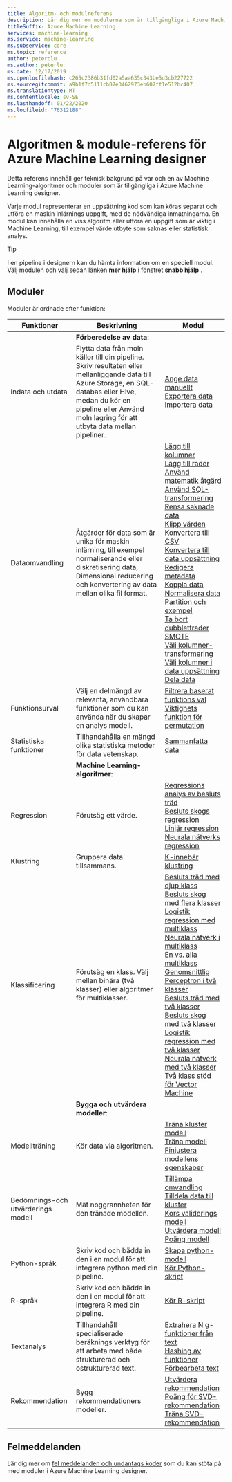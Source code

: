 ```yaml
---
title: Algoritm- och modulreferens
description: Lär dig mer om modulerna som är tillgängliga i Azure Machine Learning designer
titleSuffix: Azure Machine Learning
services: machine-learning
ms.service: machine-learning
ms.subservice: core
ms.topic: reference
author: peterclu
ms.author: peterlu
ms.date: 12/17/2019
ms.openlocfilehash: c265c2386b31fd02a5aa635c343be5d3cb227722
ms.sourcegitcommit: a9b1f7d5111cb07e3462973eb607ff1e512bc407
ms.translationtype: MT
ms.contentlocale: sv-SE
ms.lasthandoff: 01/22/2020
ms.locfileid: "76312188"
---
```

# <a name="algorithm--module-reference-for-azure-machine-learning-designer"></a>Algoritmen & module-referens för Azure Machine Learning designer

Detta referens innehåll ger teknisk bakgrund på var och en av Machine Learning-algoritmer och moduler som är tillgängliga i Azure Machine Learning designer.

Varje modul representerar en uppsättning kod som kan köras separat och utföra en maskin inlärnings uppgift, med de nödvändiga inmatningarna. En modul kan innehålla en viss algoritm eller utföra en uppgift som är viktig i Machine Learning, till exempel värde utbyte som saknas eller statistisk analys.

> [!TIP]
> I en pipeline i designern kan du hämta information om en speciell modul. Välj modulen och välj sedan länken **mer hjälp** i fönstret **snabb hjälp** .

## <a name="modules"></a>Moduler

Moduler är ordnade efter funktion:

| Funktioner | Beskrivning | Modul |
| --- |--- | --- |
|  | **Förberedelse av data**: | |
| Indata och utdata | Flytta data från moln källor till din pipeline. Skriv resultaten eller mellanliggande data till Azure Storage, en SQL-databas eller Hive, medan du kör en pipeline eller Använd moln lagring för att utbyta data mellan pipeliner.  | [Ange data manuellt](enter-data-manually.md) <br/> [Exportera data](export-data.md) <br/> [Importera data](import-data.md) |
| Dataomvandling | Åtgärder för data som är unika för maskin inlärning, till exempel normaliserande eller diskretisering data, Dimensional reducering och konvertering av data mellan olika fil format.| [Lägg till kolumner](add-columns.md) <br/> [Lägg till rader](add-rows.md) <br/> [Använd matematik åtgärd](apply-math-operation.md) <br/> [Använd SQL-transformering](apply-sql-transformation.md) <br/> [Rensa saknade data](clean-missing-data.md) <br/> [Klipp värden](clip-values.md) <br/> [Konvertera till CSV](convert-to-csv.md) <br/> [Konvertera till data uppsättning](convert-to-dataset.md) <br/> [Redigera metadata](edit-metadata.md) <br/> [Koppla data](join-data.md) <br/> [Normalisera data](normalize-data.md) <br/> [Partition och exempel](partition-and-sample.md)  <br/> [Ta bort dubblettrader](remove-duplicate-rows.md) <br/> [SMOTE](smote.md) <br/> [Välj kolumner-transformering](select-columns-transform.md) <br/> [Välj kolumner i data uppsättning](select-columns-in-dataset.md) <br/> [Dela data](split-data.md) |
| Funktionsurval | Välj en delmängd av relevanta, användbara funktioner som du kan använda när du skapar en analys modell. | [Filtrera baserat funktions val](filter-based-feature-selection.md) <br/> [Viktighets funktion för permutation](permutation-feature-importance.md) |
| Statistiska funktioner | Tillhandahålla en mängd olika statistiska metoder för data vetenskap. | [Sammanfatta data](summarize-data.md)|
|  | **Machine Learning-algoritmer**: | |
| Regression | Förutsäg ett värde. | [Regressions analys av besluts träd](boosted-decision-tree-regression.md) <br/> [Besluts skogs regression](decision-forest-regression.md) <br/> [Linjär regression](linear-regression.md)  <br/> [Neurala nätverks regression](neural-network-regression.md)  <br/> |
| Klustring | Gruppera data tillsammans.| [K-innebär klustring](k-means-clustering.md)
| Klassificering | Förutsäg en klass.  Välj mellan binära (två klasser) eller algoritmer för multiklasser.| [Besluts träd med djup klass](multiclass-boosted-decision-tree.md) <br/> [Besluts skog med flera klasser](multiclass-decision-forest.md) <br/> [Logistik regression med multiklass](multiclass-logistic-regression.md)  <br/> [Neurala nätverk i multiklass](multiclass-neural-network.md) <br/> [En vs. alla multiklass](one-vs-all-multiclass.md) <br/> [Genomsnittlig Perceptron i två klasser](two-class-averaged-perceptron.md) <br/>  [Besluts träd med två klasser](two-class-boosted-decision-tree.md)  <br/> [Besluts skog med två klasser](two-class-decision-forest.md) <br/>  [Logistik regression med två klasser](two-class-logistic-regression.md) <br/> [Neurala nätverk med två klasser](two-class-neural-network.md) <br/> [Två klass stöd för Vector Machine](two-class-support-vector-machine.md) | 
|  | **Bygga och utvärdera modeller**: | |
| Modellträning | Kör data via algoritmen. |  [Träna kluster modell](train-clustering-model.md) <br/> [Träna modell](train-model.md)  <br/> [Finjustera modellens egenskaper](tune-model-hyperparameters.md) |
| Bedömnings-och utvärderings modell | Mät noggrannheten för den tränade modellen. | [Tillämpa omvandling](apply-transformation.md) <br/> [Tilldela data till kluster](assign-data-to-clusters.md) <br/> [Kors validerings modell](cross-validate-model.md) <br/> [Utvärdera modell](evaluate-model.md) <br/> [Poäng modell](score-model.md) |
| Python-språk | Skriv kod och bädda in den i en modul för att integrera python med din pipeline. | [Skapa python-modell](create-python-model.md) <br/> [Kör Python-skript](execute-python-script.md) |
| R-språk | Skriv kod och bädda in den i en modul för att integrera R med din pipeline. | [Kör R-skript](execute-r-script.md) |
| Textanalys | Tillhandahåll specialiserade beräknings verktyg för att arbeta med både strukturerad och ostrukturerad text. | [Extrahera N g-funktioner från text](extract-n-gram-features-from-text.md) <br/> [Hashing av funktioner](feature-hashing.md) <br/> [Förbearbeta text](preprocess-text.md) |
| Rekommendation | Bygg rekommendationers modeller. | [Utvärdera rekommendation](evaluate-recommender.md) <br/> [Poäng för SVD-rekommendation](score-svd-recommender.md) <br/> [Träna SVD-rekommendation](train-SVD-recommender.md) |

## <a name="error-messages"></a>Felmeddelanden

Lär dig mer om [fel meddelanden och undantags koder](designer-error-codes.md) som du kan stöta på med moduler i Azure Machine Learning designer.
